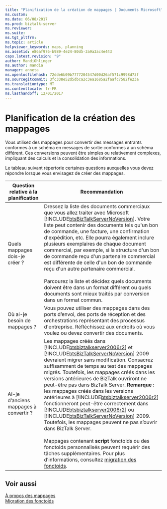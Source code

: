 ```yaml
---
title: "Planification de la création de mappages | Documents Microsoft"
ms.custom: 
ms.date: 06/08/2017
ms.prod: biztalk-server
ms.reviewer: 
ms.suite: 
ms.tgt_pltfrm: 
ms.topic: article
helpviewer_keywords: maps, planning
ms.assetid: e86af976-b989-4e24-80d5-3a9a3ac4e443
caps.latest.revision: "9"
author: MandiOhlinger
ms.author: mandia
manager: anneta
ms.openlocfilehash: 72dde6b09b7777204547d00d26af571c9998d73f
ms.sourcegitcommit: 3fc338e52d5dbca2c3ea1685a2faafc7582fe23a
ms.translationtype: MT
ms.contentlocale: fr-FR
ms.lasthandoff: 12/01/2017
---
```

# <a name="planning-to-create-maps"></a>Planification de la création des mappages
Vous utilisez des mappages pour convertir des messages entrants conformes à un schéma en messages de sortie conformes à un schéma différent. Ces conversions peuvent être simples ou relativement complexes, impliquant des calculs et la consolidation des informations.  
  
 Le tableau suivant répertorie certaines questions auxquelles vous devez répondre lorsque vous envisagez de créer des mappages.  
  
|Question relative à la planification|Recommandation|  
|-----------------------|--------------------|  
|Quels mappages dois-je créer ?|Dressez la liste des documents commerciaux que vous allez traiter avec Microsoft [!INCLUDE[btsBizTalkServerNoVersion](../includes/btsbiztalkservernoversion-md.md)]. Votre liste peut contenir des documents tels qu'un bon de commande, une facture, une confirmation d'expédition, etc. Elle pourra également inclure plusieurs exemplaires de chaque document commercial, par exemple, si la structure d'un bon de commande reçu d'un partenaire commercial est différente de celle d'un bon de commande reçu d'un autre partenaire commercial.<br /><br /> Parcourez la liste et décidez quels documents doivent être dans un format différent ou quels documents sont mieux traités par conversion dans un format commun.|  
|Où ai-je besoin de mappages ?|Vous pouvez utiliser des mappages dans des ports d’envoi, des ports de réception et des orchestrations représentant des processus d'entreprise. Réfléchissez aux endroits où vous voulez ou devez convertir des documents.|  
|Ai-je d’anciens mappages à convertir ?|Les mappages créés dans [!INCLUDE[btsbiztalkserver2006r2](../includes/btsbiztalkserver2006r2-md.md)] et [!INCLUDE[btsBizTalkServerNoVersion](../includes/btsbiztalkservernoversion-md.md)] 2009 devraient migrer sans modification. Consacrez suffisamment de temps au test des mappages migrés. Toutefois, les mappages créés dans les versions antérieures de BizTalk ouvriront ne peut-être pas dans BizTalk Server. **Remarque :** les mappages créés dans les versions antérieures à [!INCLUDE[btsbiztalkserver2006r2](../includes/btsbiztalkserver2006r2-md.md)] fonctionneront peut-être correctement dans [!INCLUDE[btsbiztalkserver2006r2](../includes/btsbiztalkserver2006r2-md.md)] ou [!INCLUDE[btsBizTalkServerNoVersion](../includes/btsbiztalkservernoversion-md.md)] 2009. Toutefois, les mappages peuvent ne pas s’ouvrir dans BizTalk Server. <br /><br /> Mappages contenant **script** fonctoids ou des fonctoids personnalisés peuvent requérir des tâches supplémentaires. Pour plus d’informations, consultez [migration des fonctoids](../core/migrating-functoids.md).|  
  
## <a name="see-also"></a>Voir aussi  
 [À propos des mappages](../core/about-maps.md)   
 [Migration des fonctoids](../core/migrating-functoids.md)
